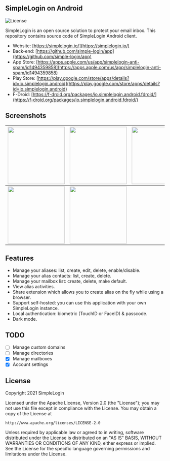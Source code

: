 ## SimpleLogin on Android
![License](https://img.shields.io/badge/license-Apache%202-blue.svg)

SimpleLogin is an open source solution to protect your email inbox. This repository contains source code of SimpleLogin Android client.

- Website: [https://simplelogin.io/](https://simplelogin.io/)
- Back-end: [https://github.com/simple-login/app](https://github.com/simple-login/app)
- App Store: [https://apps.apple.com/us/app/simplelogin-anti-spam/id1494359858](https://apps.apple.com/us/app/simplelogin-anti-spam/id1494359858)
- Play Store: [https://play.google.com/store/apps/details?id=io.simplelogin.android](https://play.google.com/store/apps/details?id=io.simplelogin.android)
- F-Droid: [https://f-droid.org/packages/io.simplelogin.android.fdroid/](https://f-droid.org/packages/io.simplelogin.android.fdroid/)

## Screenshots
|<img src="https://raw.githubusercontent.com/simple-login/Simple-Login-Android/master/fastlane/metadata/android/en-US/images/phoneScreenshots/1.png" width="180" />|<img src="https://raw.githubusercontent.com/simple-login/Simple-Login-Android/master/fastlane/metadata/android/en-US/images/phoneScreenshots/2.png" width="180" />|<img src="https://raw.githubusercontent.com/simple-login/Simple-Login-Android/master/fastlane/metadata/android/en-US/images/phoneScreenshots/3.png" width="180" />|
|----|----|----|
|<img src="https://raw.githubusercontent.com/simple-login/Simple-Login-Android/master/fastlane/metadata/android/en-US/images/phoneScreenshots/4.png" width="180" />|<img src="https://raw.githubusercontent.com/simple-login/Simple-Login-Android/master/fastlane/metadata/android/en-US/images/phoneScreenshots/5.png" width="180" />|

## Features
- Manage your aliases: list, create, edit, delete, enable/disable.
- Manage your alias contacts: list, create, delete.
- Manage your mailbox list: create, delete, make default.
- View alias activities.
- Share extension which allows you to create alias on the fly while using a browser.
- Support self-hosted: you can use this application with your own SimpleLogin instance.
- Local authentication: biometric (TouchID or FaceID) & passcode.
- Dark mode.

## TODO
- [ ] Manage custom domains
- [ ] Manage directories
- [x] Manage mailboxes
- [x] Account settings

## License
Copyright 2021 SimpleLogin

Licensed under the Apache License, Version 2.0 (the "License");
you may not use this file except in compliance with the License.
You may obtain a copy of the License at

    http://www.apache.org/licenses/LICENSE-2.0

Unless required by applicable law or agreed to in writing, software
distributed under the License is distributed on an "AS IS" BASIS,
WITHOUT WARRANTIES OR CONDITIONS OF ANY KIND, either express or implied.
See the License for the specific language governing permissions and
limitations under the License.
